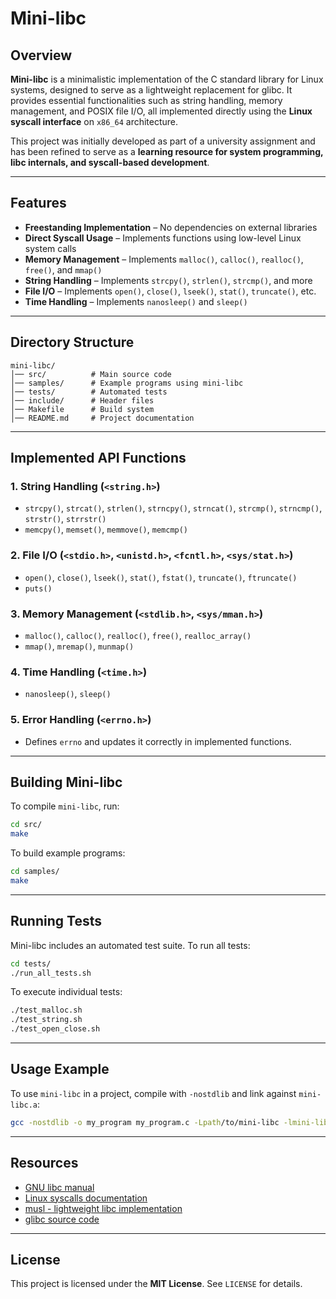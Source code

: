# Mini-libc

## Overview  
**Mini-libc** is a minimalistic implementation of the C standard library for Linux systems, designed to serve as a lightweight replacement for glibc. It provides essential functionalities such as string handling, memory management, and POSIX file I/O, all implemented directly using the **Linux syscall interface** on `x86_64` architecture.  

This project was initially developed as part of a university assignment and has been refined to serve as a **learning resource for system programming, libc internals, and syscall-based development**.

---

## Features
- **Freestanding Implementation** – No dependencies on external libraries  
- **Direct Syscall Usage** – Implements functions using low-level Linux system calls  
- **Memory Management** – Implements `malloc()`, `calloc()`, `realloc()`, `free()`, and `mmap()`  
- **String Handling** – Implements `strcpy()`, `strlen()`, `strcmp()`, and more  
- **File I/O** – Implements `open()`, `close()`, `lseek()`, `stat()`, `truncate()`, etc.  
- **Time Handling** – Implements `nanosleep()` and `sleep()`  

---

## Directory Structure
```
mini-libc/
│── src/          # Main source code
│── samples/      # Example programs using mini-libc
│── tests/        # Automated tests
│── include/      # Header files
│── Makefile      # Build system
│── README.md     # Project documentation
```

---

## Implemented API Functions
### **1. String Handling (`<string.h>`)**
- `strcpy()`, `strcat()`, `strlen()`, `strncpy()`, `strncat()`, `strcmp()`, `strncmp()`, `strstr()`, `strrstr()`
- `memcpy()`, `memset()`, `memmove()`, `memcmp()`

### **2. File I/O (`<stdio.h>`, `<unistd.h>`, `<fcntl.h>`, `<sys/stat.h>`)**
- `open()`, `close()`, `lseek()`, `stat()`, `fstat()`, `truncate()`, `ftruncate()`
- `puts()`

### **3. Memory Management (`<stdlib.h>`, `<sys/mman.h>`)**
- `malloc()`, `calloc()`, `realloc()`, `free()`, `realloc_array()`
- `mmap()`, `mremap()`, `munmap()`

### **4. Time Handling (`<time.h>`)**
- `nanosleep()`, `sleep()`

### **5. Error Handling (`<errno.h>`)**
- Defines `errno` and updates it correctly in implemented functions.

---

## Building Mini-libc
To compile `mini-libc`, run:
```sh
cd src/
make
```
To build example programs:
```sh
cd samples/
make
```

---

## Running Tests
Mini-libc includes an automated test suite. To run all tests:
```sh
cd tests/
./run_all_tests.sh
```
To execute individual tests:
```sh
./test_malloc.sh
./test_string.sh
./test_open_close.sh
```

---

## Usage Example
To use `mini-libc` in a project, compile with `-nostdlib` and link against `mini-libc.a`:
```sh
gcc -nostdlib -o my_program my_program.c -Lpath/to/mini-libc -lmini-libc
```

---

## Resources
- [GNU libc manual](https://www.gnu.org/software/libc/manual/html_mono/libc.html)  
- [Linux syscalls documentation](https://man7.org/linux/man-pages/dir_section_2.html)  
- [musl - lightweight libc implementation](https://musl.libc.org/)  
- [glibc source code](https://sourceware.org/git/?p=glibc.git)  

---

## License
This project is licensed under the **MIT License**. See `LICENSE` for details.
